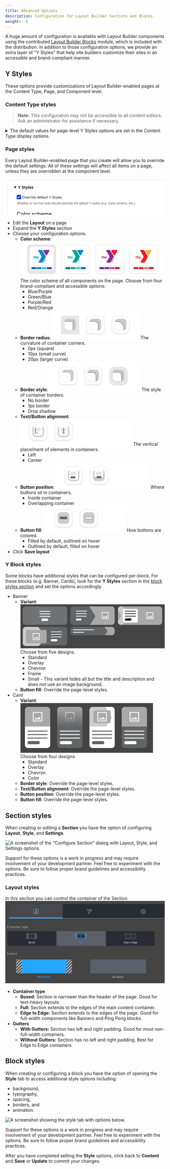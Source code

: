 ```yaml
---
title: Advanced Options
description: Configuration for Layout Builder Sections and Blocks.
weight: -5
---
```


A huge amount of configuration is available with Layout Builder components using the contributed [Layout Builder Blocks](https://www.drupal.org/project/layout_builder_blocks) module, which is included with the distribution. In addition to those configuration options, we provide an extra layer of "Y Styles" that help site builders customize their sites in an accessible and brand-compliant manner.

## Y Styles

These options provide customizations of Layout Builder-enabled pages at the Content Type, Page, and Component level.

### Content Type styles

> **Note:** This configuration may not be accessible to all content editors. Ask an administrator for assistance if necessary.

<details><summary>The default values for page-level Y Styles options are set in the Content Type display options.</summary>

To access them:

- Go to **Admin** > **Structure** > **Content types** > **Landing Page (Layout Builder)** (or another LB-enabled content type) > **Manage display**
- Ensure you're acting on the **Default** display, then click **Manage layout**.![A screenshot of the "Manage display" administration screen.](lb-advanced--manage-layout.png)
- Expand the **Y Styles** section
- Choose your default configuration options. These will set the defaults for **every _new_ node of this Content Type**. Existing content will _not_ be effected.
- Click **Save layout**
</details>

### Page styles

Every Layout Builder-enabled page that you create will allow you to override the default settings. All of these settings will affect all items on a page, unless they are overridden at the component level.

![A screenshot displaying the "Y Styles" configuration section.](lb--advanced--y-styles.png)

- Edit the **Layout** on a page
- Expand the **Y Styles** section
- Choose your configuration options.
  - **Color scheme**: ![The color scheme options](lb-advanced--color.png) The color scheme of all components on the page. Choose from four brand-compliant and accessible options:
    - Blue/Purple
    - Green/Blue
    - Purple/Red
    - Red/Orange
  - **Border radius**: ![The border radius options](lb-advanced--border-radius.png) The curvature of container corners.
    - 0px (square)
    - 10px (small curve)
    - 20px (larger curve)
  - **Border style**: ![The border style options](lb-advanced--border-style.png) The style of container borders.
    - No border
    - 1px border
    - Drop shadow
  - **Text/Button alignment**: ![The text/button alignment options](lb-advanced--button-alignment.png) The vertical place!ment of elements in containers.
    - Left
    - Center
  - **Button position**: ![The button position options](lb-advanced--button-position.png) Where buttons sit in containers.
    - Inside container
    - Overlapping container
  - **Button fill**: ![The button fill options](lb-advanced--button-fill.png) How buttons are colored.
    - Filled by default, outlined on hover
    - Outlined by default, filled on hover
- Click **Save layout**

### Y Block styles

Some blocks have additional styles that can be configured per-block. For these blocks (e.g. Banner, Cards), look for the **Y Styles** section in the [block styles section](#block-styles) and set the options accordingly.

- Banner
  - **Variant**: ![The Banner variants](lb-advanced--banner-variants.png) Choose from five designs.
    - Standard
    - Overlay
    - Chevron
    - Frame
    - Small - This variant hides all but the title and description and does not use an image background.
  - **Button fill**: Override the page-level styles.
- Card
  - **Variant**: ![The card variants](lb-advanced--card-variants.png) Choose from four designs.
    - Standard
    - Overlay
    - Chevron
    - Color
  - **Border style**: Override the page-level styles.
  - **Text/Button alignment**: Override the page-level styles.
  - **Button position**: Override the page-level styles.
  - **Button fill**: Override the page-level styles.

## Section styles

When creating or editing a **Section** you have the option of configuring **Layout**, **Style**, and **Settings**.

![A screenshot of the "Configure Section" dialog with Layout, Style, and Settings options.](../lb_section_settings.gif)

Support for these options is a work in progress and may require involvement of your development partner. Feel free to experiment with the options. Be sure to follow proper brand guidelines and accessibility practices.

### Layout styles

In this section you can control the container of the Section.
![Screenshot of the Layout Builder Layout Styles options.](lb-advanced--layout-options.png)

- **Container type**
  - **Boxed:** Section is narrower than the header of the page. Good for text-heavy layouts.
  - **Full:** Section extends to the edges of the main content container.
  - **Edge to Edge:** Section extends to the edges of the page. Good for full-width components like Banners and Ping Pong blocks.
- **Gutters**
  - **With Gutters:** Section has left and right padding. Good for most non-full-width containers.
  - **Without Gutters:** Section has no left and right padding. Best for Edge to Edge containers.

## Block styles
When creating or configuring a block you have the option of opening the **Style** tab to access additional style options including:

- background,
- typography,
- spacing,
- borders, and
- animation.

![A screenshot showing the style tab with options below.](lb_block_style.png)

Support for these options is a work in progress and may require involvement of your development partner. Feel free to experiment with the options. Be sure to follow proper brand guidelines and accessibility practices.

After you have completed setting the **Style** options, click back to **Content** and **Save** or **Update** to commit your changes.
